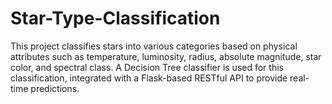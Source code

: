 # Star-Type-Classification
This project classifies stars into various categories based on physical attributes such as temperature, luminosity, radius, absolute magnitude, star color, and spectral class. A Decision Tree classifier is used for this classification, integrated with a Flask-based RESTful API to provide real-time predictions.

